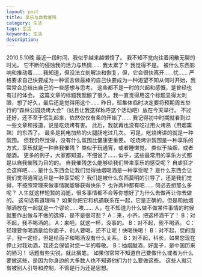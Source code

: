 ```yaml
---
layout: post
title: 享乐与自我催残
category: 生活
tags: 生活
keywords: 生活
description: 
---
```

2010.5.10晚
最近一段时间，我似乎越来越懒惰了。
我不知不觉向往着闲散无聊的时光。
它不断的侵蚀我的活力与热情……
我太累了？
我觉得不是。
被什么东西影响和推动着……
我知道，但没法立刻解决和恢复，但，它会很快离开……忧……
严格要求自己快要成为一种谎言做最棒的自己快要成为一种渴望不知从何时开始，我常常会总结出自己的一些感想与思考。
这些都不是一时的兴起和感慨，是曾经也有过的体会。
这篇文章的标题我酝酿了很久。我一直觉得用这个标题显得太刺眼，想了好久，最后还是觉得用这个……
昨日，班集体临时决定要将预期周五举行的“森林公园烧烤大会”（姑且让我这样称呼这个活动吧）放在今天举行。
不过还好，还不至于慌乱起来，依然仅仅有条的开始了……
我记得初中时期就看到过一些文章和报道，说是吃烧烤有害。
此后，我就再也没有吃过用火烤熟（用烟熏熟）的东西了。
最多是耗电加热的火腿肠吃过几次。
可是，吃烧烤讲的就是一种氛围。
但我仍然觉得，没有什么氛围比健康更重要。
吃烧烤讲氛围是一种享乐的方式，享乐就是一种自我催残？
类似于玩通宵，或者睡懒觉。
类似于抽烟，或者酗酒。
更多的例子，大家都知道，不细说了……
似乎，这些最常用的享乐方式都是以自我催残为目的的。
自我催残怎么能够给我们带来享乐的感受呢？
自虐狂才会这样吧……
是什么东西会让我们觉得抽烟喝酒是一种享受呢？
是什么东西会让我们觉得通宵达旦是一种享受呢？
我们是被什么东西莫明的引导了，还是我们觉得，不按照常理来做事情就能够获得快乐？
也许两种都有吧……
何必去想那么多呢？
人生就这样短暂的消逝，很多事情都不会等你想好了为什么去做再让你去做的。
这句话有道理吗？
如果你把它和机遇联系在一起，它是正确的，但是和抽烟酗酒放在一起就是一个谬论……唉……
人，在不知道为什么做不做某件事情的时候就要作出做与不做的选择，是不是很可悲？
A：来，小齐，把这杯酒干了！
B：对不起，我不喝酒的。
A：来吧，就这一杯，没事的。
B：对不起，我不喝酒。
C：经理要你喝酒是给你面子，别人要喝，还不让呢！快喝快喝！
B：对不起，您的面子，我一定给，但是给面子和喝酒没有什么关系。
B：对不起，科长，如果您现在停止对我劝酒，我还会保留对您一半的尊敬。
B：抽烟酗酒，好面子，是中国历来的陋习！
话题有些尖锐，就此搁笔。
如果你常常不知道自己要做什么或者为什么要做这些，是因为你身边的大多数人也不知道他们为什么要做这些。
这些人就只有被别人引导和控制，不管是行为还是思想。